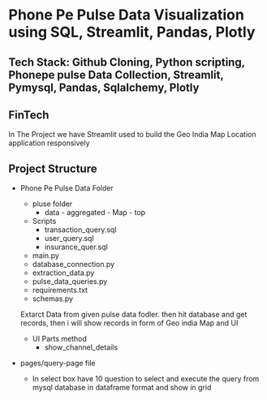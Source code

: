 # Phone Pe Pulse Data Visualization using SQL, Streamlit, Pandas, Plotly

## Tech Stack: Github Cloning, Python scripting, Phonepe pulse Data Collection, Streamlit, Pymysql, Pandas, Sqlalchemy, Plotly

## FinTech

In The Project we have Streamlit used to build the Geo India Map Location application responsively


## Project Structure
- Phone Pe Pulse Data Folder
  - pluse folder
      - data
            - aggregated
            - Map
            - top
  - Scripts
      - transaction_query.sql
      - user_query.sql
      - insurance_quer.sql
  - main.py
  - database_connection.py
  - extraction_data.py
  - pulse_data_queries.py
  - requirements.txt
  - schemas.py
            
  Extarct Data from given pulse data fodler. then hit database and get records, then i will show records in form of Geo india Map and UI


  - UI Parts method
      - show_channel_details
- pages/query-page file
    - In select box have 10 question to select and execute the query from mysql database in dataframe format and show in grid 
